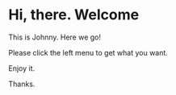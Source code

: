# Hi, there. Welcome

This is Johnny. Here we go!

Please click the left menu to get what you want.

Enjoy it.

Thanks.
